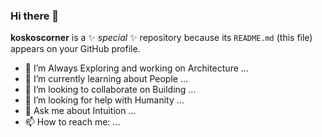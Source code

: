 ### Hi there 👋

**koskoscorner** is a ✨ _special_ ✨ repository because its `README.md` (this file) appears on your GitHub profile.

- 🔭 I’m Always Exploring and working on Architecture ...
- 🌱 I’m currently learning about People ...
- 👯 I’m looking to collaborate on Building ...
- 🤔 I’m looking for help with Humanity ...
- 💬 Ask me about Intuition ...
- 📫 How to reach me: ...
<!--
- 😄 Pronouns: ...
- ⚡ Fun fact: ...
**koskoscorner/koskoscorner** is a ✨ _special_ ✨ repository because its `README.md` (this file) appears on your GitHub profile.
Here are some ideas to get you started:
-->
